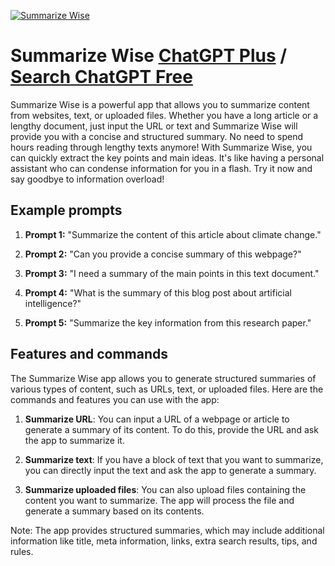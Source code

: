 
[![Summarize Wise](https://files.oaiusercontent.com/file-ppAq9q4dsrw6QxP3w1bLpNbL?se=2123-10-17T02%3A56%3A21Z&sp=r&sv=2021-08-06&sr=b&rscc=max-age%3D31536000%2C%20immutable&rscd=attachment%3B%20filename%3Da0fcc0f3-5a2c-48d3-8115-c3f6038e36c1.png&sig=9Sil%2BmLJLc/nQbJB1wv/%2BN9HxQerhAc5wGK7jcXk8EQ%3D)](https://chat.openai.com/g/g-M3nHnGwvI-summarize-wise)

# Summarize Wise [ChatGPT Plus](https://chat.openai.com/g/g-M3nHnGwvI-summarize-wise) / [Search ChatGPT Free](https://gptcall.net/index.html#/?search=Summarize%20Wise)

Summarize Wise is a powerful app that allows you to summarize content from websites, text, or uploaded files. Whether you have a long article or a lengthy document, just input the URL or text and Summarize Wise will provide you with a concise and structured summary. No need to spend hours reading through lengthy texts anymore! With Summarize Wise, you can quickly extract the key points and main ideas. It's like having a personal assistant who can condense information for you in a flash. Try it now and say goodbye to information overload!

## Example prompts

1. **Prompt 1:** "Summarize the content of this article about climate change."

2. **Prompt 2:** "Can you provide a concise summary of this webpage?"

3. **Prompt 3:** "I need a summary of the main points in this text document."

4. **Prompt 4:** "What is the summary of this blog post about artificial intelligence?"

5. **Prompt 5:** "Summarize the key information from this research paper."


## Features and commands

The Summarize Wise app allows you to generate structured summaries of various types of content, such as URLs, text, or uploaded files. Here are the commands and features you can use with the app:

1. **Summarize URL**: You can input a URL of a webpage or article to generate a summary of its content. To do this, provide the URL and ask the app to summarize it.

2. **Summarize text**: If you have a block of text that you want to summarize, you can directly input the text and ask the app to generate a summary.

3. **Summarize uploaded files**: You can also upload files containing the content you want to summarize. The app will process the file and generate a summary based on its contents.

Note: The app provides structured summaries, which may include additional information like title, meta information, links, extra search results, tips, and rules.


